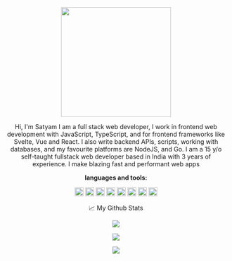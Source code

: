 <div align="center">
<img src="https://media.giphy.com/media/hvRJCLFzcasrR4ia7z/giphy.gif" width="250px">

  
  
Hi, I'm Satyam I am a full stack web developer, I work in frontend web development with JavaScript, TypeScript, and for frontend frameworks like Svelte, Vue and React. I also write backend APIs, scripts, working with databases, and my favourite platforms are NodeJS, and Go. I am a 15 y/o self-taught fullstack web developer based in India with 3 years of experience. I make blazing fast and performant web apps

  

  
**languages and tools:**  
  
  
<code><img height="20" src="https://codingsatyamweb.netlify.app/about_me/Languages_and_Tools/html.png"></code>
<code><img height="20" src="https://codingsatyamweb.netlify.app/about_me/Languages_and_Tools/css.png"></code>
<code><img height="20" src="https://codingsatyamweb.netlify.app/about_me/Languages_and_Tools/javascript.png"></code>
<code><img height="20" src="https://codingsatyamweb.netlify.app/about_me/Languages_and_Tools/vue.png"></code>
<code><img height="20" src="https://codingsatyamweb.netlify.app/about_me/Languages_and_Tools/react.png"></code>
<code><img height="20" src="https://codingsatyamweb.netlify.app/about_me/Languages_and_Tools/nodejs.png"></code>
<code><img height="20" src="https://codingsatyamweb.netlify.app/about_me/Languages_and_Tools/python.png"></code>
<code><img height="20" src="https://codingsatyamweb.netlify.app/about_me/Languages_and_Tools/php.png"></code>





📈 My Github Stats

<p align="center"> <img src="https://github-readme-stats-sigma-five.vercel.app/api?username=SatyamV7&show_icons=true&theme=gotham"  /> </p>
  
  
<p align="center"> <img src="http://github-readme-streak-stats.herokuapp.com/?user=SatyamV7&theme=vue-dark&hide_border=true" /> </p>

  
<p align="center"> <img src="https://github-readme-stats-sigma-five.vercel.app/api/top-langs/?username=SatyamV7&layout=compact&langs_count=7&theme=gotham" /> </p>
</div>

